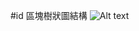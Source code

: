#id 區塊樹狀圖結構
![Alt text](https://github.com/wdaweb/css-zen-garden-20ja/blob/master/css_zen_garden/image/id%E5%9C%96-01.jpg)
